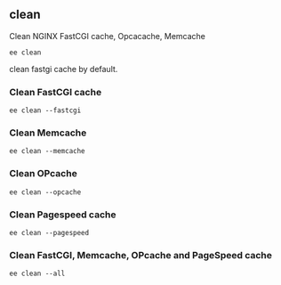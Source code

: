 ## clean

Clean NGINX FastCGI cache, Opcacache, Memcache

	ee clean

clean fastgi cache by default.


### Clean FastCGI cache

	ee clean --fastcgi

### Clean Memcache

	ee clean --memcache

### Clean OPcache

	ee clean --opcache

### Clean Pagespeed cache

	ee clean --pagespeed

### Clean FastCGI, Memcache, OPcache and PageSpeed cache

	ee clean --all

